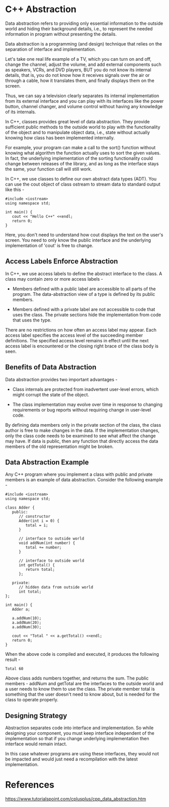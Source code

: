 # C++ Abstraction

Data abstraction refers to providing only essential information to the outside world and hiding their background details, i.e., to represent the needed information in program without presenting the details.

Data abstraction is a programming (and design) technique that relies on the separation of interface and implementation.

Let's take one real life example of a TV, which you can turn on and off, change the channel, adjust the volume, and add external components such as speakers, VCRs, and DVD players, BUT you do not know its internal details, that is, you do not know how it receives signals over the air or through a cable, how it translates them, and finally displays them on the screen.

Thus, we can say a television clearly separates its internal implementation from its external interface and you can play with its interfaces like the power button, channel changer, and volume control without having any knowledge of its internals.

In C++, classes provides great level of data abstraction. They provide sufficient public methods to the outside world to play with the functionality of the object and to manipulate object data, i.e., state without actually knowing how class has been implemented internally.

For example, your program can make a call to the sort() function without knowing what algorithm the function actually uses to sort the given values. In fact, the underlying implementation of the sorting functionality could change between releases of the library, and as long as the interface stays the same, your function call will still work.

In C++, we use classes to define our own abstract data types (ADT). You can use the cout object of class ostream to stream data to standard output like this -

```
#include <iostream>
using namespace std;

int main() {
   cout << "Hello C++" <<endl;
   return 0;
}
```
Here, you don't need to understand how cout displays the text on the user's screen. You need to only know the public interface and the underlying implementation of 'cout' is free to change.

Access Labels Enforce Abstraction
---------------------------------

In C++, we use access labels to define the abstract interface to the class. A class may contain zero or more access labels -

-   Members defined with a public label are accessible to all parts of the program. The data-abstraction view of a type is defined by its public members.

-   Members defined with a private label are not accessible to code that uses the class. The private sections hide the implementation from code that uses the type.

There are no restrictions on how often an access label may appear. Each access label specifies the access level of the succeeding member definitions. The specified access level remains in effect until the next access label is encountered or the closing right brace of the class body is seen.

Benefits of Data Abstraction
----------------------------

Data abstraction provides two important advantages -

-   Class internals are protected from inadvertent user-level errors, which might corrupt the state of the object.

-   The class implementation may evolve over time in response to changing requirements or bug reports without requiring change in user-level code.

By defining data members only in the private section of the class, the class author is free to make changes in the data. If the implementation changes, only the class code needs to be examined to see what affect the change may have. If data is public, then any function that directly access the data members of the old representation might be broken.

Data Abstraction Example
------------------------

Any C++ program where you implement a class with public and private members is an example of data abstraction. Consider the following example -

```
#include <iostream>
using namespace std;

class Adder {
   public:
      // constructor
      Adder(int i = 0) {
         total = i;
      }

      // interface to outside world
      void addNum(int number) {
         total += number;
      }

      // interface to outside world
      int getTotal() {
         return total;
      };

   private:
      // hidden data from outside world
      int total;
};

int main() {
   Adder a;

   a.addNum(10);
   a.addNum(20);
   a.addNum(30);

   cout << "Total " << a.getTotal() <<endl;
   return 0;
}
```

When the above code is compiled and executed, it produces the following result -
```
Total 60
```
Above class adds numbers together, and returns the sum. The public members - addNum and getTotal are the interfaces to the outside world and a user needs to know them to use the class. The private member total is something that the user doesn't need to know about, but is needed for the class to operate properly.

Designing Strategy
------------------

Abstraction separates code into interface and implementation. So while designing your component, you must keep interface independent of the implementation so that if you change underlying implementation then interface would remain intact.

In this case whatever programs are using these interfaces, they would not be impacted and would just need a recompilation with the latest implementation.

# References
https://www.tutorialspoint.com/cplusplus/cpp_data_abstraction.htm
